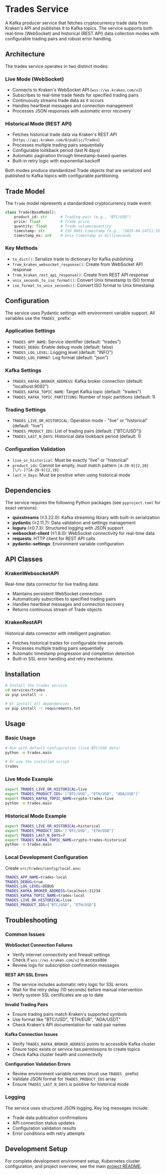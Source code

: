 # Trades Service

A Kafka producer service that fetches cryptocurrency trade data from Kraken's API and publishes it to Kafka topics. The service supports both real-time (WebSocket) and historical (REST API) data collection modes with configurable trading pairs and robust error handling.

## Architecture

The trades service operates in two distinct modes:

### Live Mode (WebSocket)
- Connects to Kraken's WebSocket API (`wss://ws.kraken.com/v2`)
- Subscribes to real-time trade feeds for specified trading pairs
- Continuously streams trade data as it occurs
- Handles heartbeat messages and connection management
- Processes JSON responses with automatic error recovery

### Historical Mode (REST API)
- Fetches historical trade data via Kraken's REST API (`https://api.kraken.com/0/public/Trades`)
- Processes multiple trading pairs sequentially
- Configurable lookback period (last N days)
- Automatic pagination through timestamp-based queries
- Built-in retry logic with exponential backoff

Both modes produce standardized Trade objects that are serialized and published to Kafka topics with configurable partitioning.

## Trade Model

The `Trade` model represents a standardized cryptocurrency trade event:

```python
class Trade(BaseModel):
    product_id: str      # Trading pair (e.g., "BTC/USD")
    price: float         # Trade price
    quantity: float      # Trade volume/quantity
    timestamp: str       # ISO 8601 timestamp (e.g., "2025-04-24T11:35:42.856851Z")
    timestamp_ms: int    # Unix timestamp in milliseconds
```

### Key Methods
- `to_dict()`: Serialize trade to dictionary for Kafka publishing
- `from_kraken_websocket_response()`: Create from WebSocket API response
- `from_kraken_rest_api_response()`: Create from REST API response
- `unix_seconds_to_iso_format()`: Convert Unix timestamp to ISO format
- `iso_format_to_unix_seconds()`: Convert ISO format to Unix timestamp

## Configuration

The service uses Pydantic settings with environment variable support. All variables use the `TRADES_` prefix:

### Application Settings
- `TRADES_APP_NAME`: Service identifier (default: "trades")
- `TRADES_DEBUG`: Enable debug mode (default: false)
- `TRADES_LOG_LEVEL`: Logging level (default: "INFO")
- `TRADES_LOG_FORMAT`: Log format (default: "json")

### Kafka Settings
- `TRADES_KAFKA_BROKER_ADDRESS`: Kafka broker connection (default: "localhost:9092")
- `TRADES_KAFKA_TOPIC_NAME`: Target Kafka topic (default: "trades")
- `TRADES_KAFKA_TOPIC_PARTITIONS`: Number of topic partitions (default: 1)

### Trading Settings
- `TRADES_LIVE_OR_HISTORICAL`: Operation mode - "live" or "historical" (default: "live")
- `TRADES_PRODUCT_IDS`: List of trading pairs (default: ["BTC/USD"])
- `TRADES_LAST_N_DAYS`: Historical data lookback period (default: 1)

### Configuration Validation
- `live_or_historical`: Must be exactly "live" or "historical"
- `product_ids`: Cannot be empty, must match pattern `[A-Z0-9]{2,10}[\/\-]?[A-Z0-9]{2,10}`
- `last_n_days`: Must be positive when using historical mode

## Dependencies

The service requires the following Python packages (see `pyproject.toml` for exact versions):

- **quixstreams** (≥3.22.0): Kafka streaming library with built-in serialization
- **pydantic** (≥2.11.7): Data validation and settings management
- **loguru** (≥0.7.3): Structured logging with JSON support
- **websocket-client** (≥1.8.0): WebSocket connectivity for real-time data
- **requests**: HTTP client for REST API calls
- **pydantic-settings**: Environment variable configuration

## API Classes

### KrakenWebsocketAPI
Real-time data connector for live trading data:
- Maintains persistent WebSocket connection
- Automatically subscribes to specified trading pairs
- Handles heartbeat messages and connection recovery
- Returns continuous stream of Trade objects

### KrakenRestAPI
Historical data connector with intelligent pagination:
- Fetches historical trades for configurable time periods
- Processes multiple trading pairs sequentially
- Automatic timestamp progression and completion detection
- Built-in SSL error handling and retry mechanisms

## Installation

```bash
# Install the trades service
cd services/trades
uv pip install -e .

# Or install all dependencies
uv pip install -r requirements.txt
```

## Usage

### Basic Usage
```bash
# Run with default configuration (live BTC/USD data)
python -m trades.main

# Or use the installed script
trades
```

### Live Mode Example
```bash
export TRADES_LIVE_OR_HISTORICAL=live
export TRADES_PRODUCT_IDS='["BTC/USD", "ETH/USD", "ADA/USD"]'
export TRADES_KAFKA_TOPIC_NAME=crypto-trades-live
python -m trades.main
```

### Historical Mode Example
```bash
export TRADES_LIVE_OR_HISTORICAL=historical
export TRADES_PRODUCT_IDS='["BTC/USD", "ETH/USD"]'
export TRADES_LAST_N_DAYS=7
export TRADES_KAFKA_TOPIC_NAME=crypto-trades-historical
python -m trades.main
```

### Local Development Configuration
Create `src/trades/config/local.env`:
```bash
TRADES_APP_NAME=trades-local
TRADES_DEBUG=true
TRADES_LOG_LEVEL=DEBUG
TRADES_KAFKA_BROKER_ADDRESS=localhost:31234
TRADES_KAFKA_TOPIC_NAME=trades-local
TRADES_LIVE_OR_HISTORICAL=live
TRADES_PRODUCT_IDS=["BTC/USD", "ETH/USD"]
```

## Troubleshooting

### Common Issues

**WebSocket Connection Failures**
- Verify internet connectivity and firewall settings
- Check if `wss://ws.kraken.com/v2` is accessible
- Review logs for subscription confirmation messages

**REST API SSL Errors**
- The service includes automatic retry logic for SSL errors
- Wait for the retry delay (10 seconds) before manual intervention
- Verify system SSL certificates are up to date

**Invalid Trading Pairs**
- Ensure trading pairs match Kraken's supported symbols
- Use format like "BTC/USD", "ETH/EUR", "ADA/USDT"
- Check Kraken's API documentation for valid pair names

**Kafka Connection Issues**
- Verify `TRADES_KAFKA_BROKER_ADDRESS` points to accessible Kafka cluster
- Ensure topic exists or service has permissions to create topics
- Check Kafka cluster health and connectivity

**Configuration Validation Errors**
- Review environment variable names (must use `TRADES_` prefix)
- Validate JSON format for `TRADES_PRODUCT_IDS` array
- Ensure `TRADES_LAST_N_DAYS` is positive for historical mode

### Logging
The service uses structured JSON logging. Key log messages include:
- Trade data publication confirmations
- API connection status updates
- Configuration validation results
- Error conditions with retry attempts

## Development Setup

For complete development environment setup, Kubernetes cluster configuration, and project overview, see the main [project README](../../README.md).